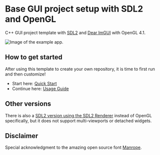 # Base GUI project setup with SDL2 and OpenGL

C++ GUI project template with [SDL2](https://www.libsdl.org) and [Dear ImGUI](https://github.com/ocornut/imgui) with
OpenGL 4.1.

![Image of the example app.](example-app.png)

## How to get started

After using this template to create your own repository, it is time to first run and then customize!

- Start here: [Quick Start](docs/QuickStart.md)
- Continue here: [Usage Guide](docs/README.md)

## Other versions

There is also a [SDL2 version using the SDL2 Renderer](https://github.com/MartinHelmut/cpp-gui-template-sdl2) instead of
OpenGL specifically, but it does not support multi-viewports or detached widgets.

## Disclaimer

Special acknowledgment to the amazing open source font [Manrope](https://manropefont.com).
